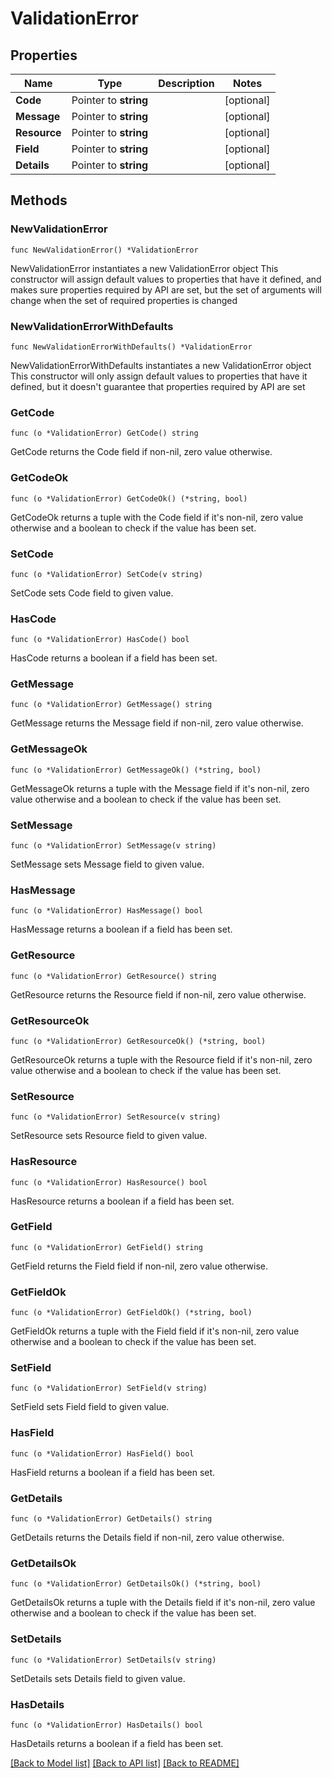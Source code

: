 # ValidationError

## Properties

Name | Type | Description | Notes
------------ | ------------- | ------------- | -------------
**Code** | Pointer to **string** |  | [optional] 
**Message** | Pointer to **string** |  | [optional] 
**Resource** | Pointer to **string** |  | [optional] 
**Field** | Pointer to **string** |  | [optional] 
**Details** | Pointer to **string** |  | [optional] 

## Methods

### NewValidationError

`func NewValidationError() *ValidationError`

NewValidationError instantiates a new ValidationError object
This constructor will assign default values to properties that have it defined,
and makes sure properties required by API are set, but the set of arguments
will change when the set of required properties is changed

### NewValidationErrorWithDefaults

`func NewValidationErrorWithDefaults() *ValidationError`

NewValidationErrorWithDefaults instantiates a new ValidationError object
This constructor will only assign default values to properties that have it defined,
but it doesn't guarantee that properties required by API are set

### GetCode

`func (o *ValidationError) GetCode() string`

GetCode returns the Code field if non-nil, zero value otherwise.

### GetCodeOk

`func (o *ValidationError) GetCodeOk() (*string, bool)`

GetCodeOk returns a tuple with the Code field if it's non-nil, zero value otherwise
and a boolean to check if the value has been set.

### SetCode

`func (o *ValidationError) SetCode(v string)`

SetCode sets Code field to given value.

### HasCode

`func (o *ValidationError) HasCode() bool`

HasCode returns a boolean if a field has been set.

### GetMessage

`func (o *ValidationError) GetMessage() string`

GetMessage returns the Message field if non-nil, zero value otherwise.

### GetMessageOk

`func (o *ValidationError) GetMessageOk() (*string, bool)`

GetMessageOk returns a tuple with the Message field if it's non-nil, zero value otherwise
and a boolean to check if the value has been set.

### SetMessage

`func (o *ValidationError) SetMessage(v string)`

SetMessage sets Message field to given value.

### HasMessage

`func (o *ValidationError) HasMessage() bool`

HasMessage returns a boolean if a field has been set.

### GetResource

`func (o *ValidationError) GetResource() string`

GetResource returns the Resource field if non-nil, zero value otherwise.

### GetResourceOk

`func (o *ValidationError) GetResourceOk() (*string, bool)`

GetResourceOk returns a tuple with the Resource field if it's non-nil, zero value otherwise
and a boolean to check if the value has been set.

### SetResource

`func (o *ValidationError) SetResource(v string)`

SetResource sets Resource field to given value.

### HasResource

`func (o *ValidationError) HasResource() bool`

HasResource returns a boolean if a field has been set.

### GetField

`func (o *ValidationError) GetField() string`

GetField returns the Field field if non-nil, zero value otherwise.

### GetFieldOk

`func (o *ValidationError) GetFieldOk() (*string, bool)`

GetFieldOk returns a tuple with the Field field if it's non-nil, zero value otherwise
and a boolean to check if the value has been set.

### SetField

`func (o *ValidationError) SetField(v string)`

SetField sets Field field to given value.

### HasField

`func (o *ValidationError) HasField() bool`

HasField returns a boolean if a field has been set.

### GetDetails

`func (o *ValidationError) GetDetails() string`

GetDetails returns the Details field if non-nil, zero value otherwise.

### GetDetailsOk

`func (o *ValidationError) GetDetailsOk() (*string, bool)`

GetDetailsOk returns a tuple with the Details field if it's non-nil, zero value otherwise
and a boolean to check if the value has been set.

### SetDetails

`func (o *ValidationError) SetDetails(v string)`

SetDetails sets Details field to given value.

### HasDetails

`func (o *ValidationError) HasDetails() bool`

HasDetails returns a boolean if a field has been set.


[[Back to Model list]](../README.md#documentation-for-models) [[Back to API list]](../README.md#documentation-for-api-endpoints) [[Back to README]](../README.md)


